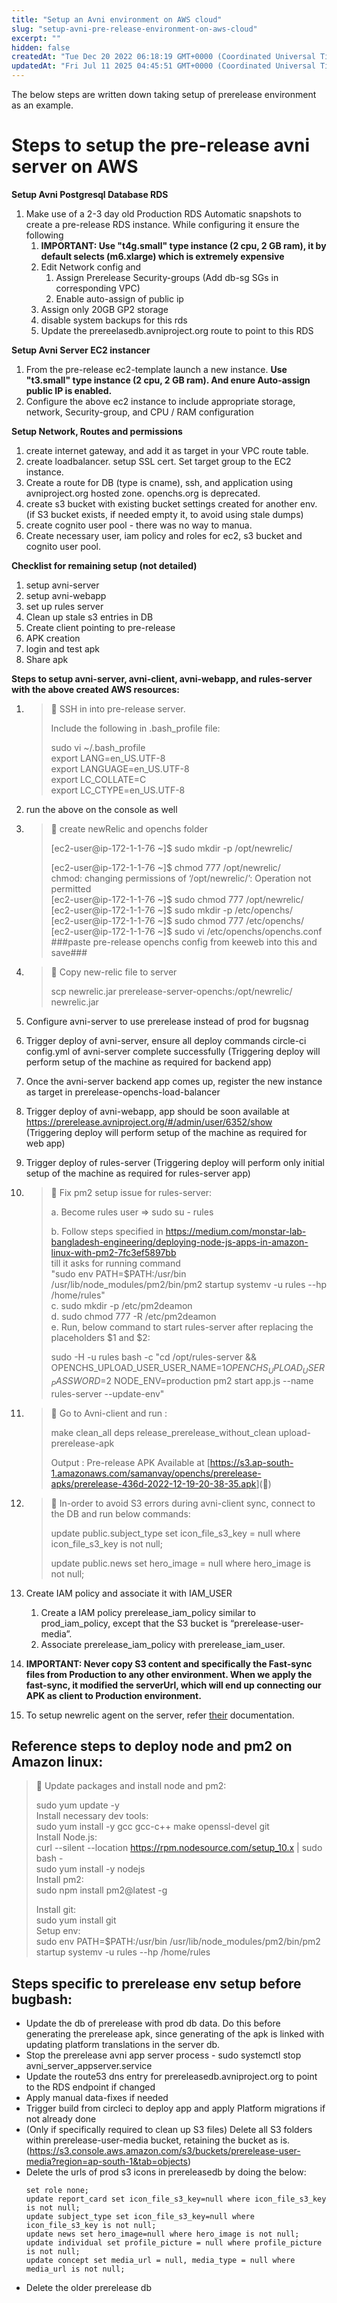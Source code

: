 ```yaml
---
title: "Setup an Avni environment on AWS cloud"
slug: "setup-avni-pre-release-environment-on-aws-cloud"
excerpt: ""
hidden: false
createdAt: "Tue Dec 20 2022 06:18:19 GMT+0000 (Coordinated Universal Time)"
updatedAt: "Fri Jul 11 2025 04:45:51 GMT+0000 (Coordinated Universal Time)"
---
```

The below steps are written down taking setup of prerelease environment as an example.

# Steps to setup the pre-release avni server on AWS

**Setup Avni Postgresql Database RDS**

1. Make use of a 2-3 day old Production RDS Automatic snapshots to create a pre-release RDS instance. While configuring it ensure the following
   1. **IMPORTANT: Use "t4g.small" type instance (2 cpu, 2 GB ram), it by default selects (m6.xlarge) which is extremely expensive**
   2. Edit Network config and
      1. Assign Prerelease Security-groups (Add db-sg SGs in corresponding VPC)
      2. Enable auto-assign of public ip
   3. Assign only 20GB GP2 storage
   4. disable system backups for this rds
   5. Update the prereelasedb.avniproject.org route to point to this RDS

**Setup Avni Server EC2 instancer**

1. From the pre-release ec2-template launch a new instance. **Use "t3.small" type instance (2 cpu, 2 GB ram). And enure Auto-assign public IP is enabled.**
2. Configure the above ec2 instance to include appropriate storage, network, Security-group, and CPU / RAM configuration

**Setup Network, Routes and permissions**

1. create internet gateway, and add it as target in your VPC route table.
2. create loadbalancer. setup SSL cert. Set target group to the EC2 instance.
3. Create a route for DB (type is cname), ssh, and application using avniproject.org hosted zone. openchs.org is deprecated.
4. create s3 bucket with existing bucket settings created for another env. (if S3 bucket exists, if needed empty it, to avoid using stale dumps)
5. create cognito user pool - there was no way to manua.
6. Create necessary user, iam policy and roles for ec2, s3 bucket and cognito user pool.

**Checklist for remaining setup (not detailed)**

1. setup avni-server
2. setup avni-webapp
3. set up rules server
4. Clean up stale s3 entries in DB
5. Create client pointing to pre-release
6. APK creation
7. login and test apk
8. Share apk

**Steps to setup avni-server, avni-client, avni-webapp, and rules-server with the above created AWS resources:**

1. > 📘 SSH in into pre-release server.
   > 
   > Include the following in .bash_profile file:
   > 
   > sudo vi ~/.bash_profile  
   > export LANG=en_US.UTF-8  
   > export LANGUAGE=en_US.UTF-8  
   > export LC_COLLATE=C  
   > export LC_CTYPE=en_US.UTF-8

2. run the above on the console as well

3. > 📘 create newRelic and openchs folder
   > 
   > [ec2-user@ip-172-1-1-76 ~]$ sudo mkdir -p /opt/newrelic/
   > 
   > [ec2-user@ip-172-1-1-76 ~]$ chmod 777 /opt/newrelic/  
   > chmod: changing permissions of ‘/opt/newrelic/’: Operation not permitted  
   > [ec2-user@ip-172-1-1-76 ~]$ sudo chmod 777 /opt/newrelic/  
   > [ec2-user@ip-172-1-1-76 ~]$ sudo mkdir -p /etc/openchs/  
   > [ec2-user@ip-172-1-1-76 ~]$ sudo chmod 777 /etc/openchs/  
   > [ec2-user@ip-172-1-1-76 ~]$ sudo vi /etc/openchs/openchs.conf  
   > ###paste pre-release openchs config from keeweb into this and save###

4. > 📘 Copy new-relic file to server
   > 
   > scp newrelic.jar prerelease-server-openchs:/opt/newrelic/ newrelic.jar

5. Configure avni-server to use prerelease instead of prod for bugsnag

6. Trigger deploy of avni-server, ensure all deploy commands circle-ci config.yml of avni-server complete successfully (Triggering deploy will perform setup of the machine as required for backend app)

7. Once the avni-server backend app comes up, register the new instance as target in prerelease-openchs-load-balancer

8. Trigger deploy of avni-webapp, app should be soon available at <https://prerelease.avniproject.org/#/admin/user/6352/show>  
   (Triggering deploy will perform setup of the machine as required for web app)

9. Trigger deploy of rules-server (Triggering deploy will perform only initial setup of the machine as required for rules-server app)

10. > 📘 Fix pm2 setup issue for rules-server:
    > 
    > a. Become rules user => sudo su - rules
    > 
    > b. Follow steps specified in <https://medium.com/monstar-lab-bangladesh-engineering/deploying-node-js-apps-in-amazon-linux-with-pm2-7fc3ef5897bb>  
    > 		till it asks for running command  
    > "sudo env PATH=$PATH:/usr/bin /usr/lib/node_modules/pm2/bin/pm2 startup systemv -u rules --hp /home/rules"  
    > c. sudo mkdir -p /etc/pm2deamon  
    > d. sudo chmod 777 -R /etc/pm2deamon  
    > e. Run, below command to start rules-server after replacing the placeholders $1 and $2:
    > 
    > sudo -H -u rules bash -c "cd /opt/rules-server && OPENCHS_UPLOAD_USER_USER_NAME=$1 OPENCHS_UPLOAD_USER_PASSWORD=$2 NODE_ENV=production pm2 start app.js --name rules-server --update-env"

11. > 📘 Go to Avni-client and run :
    > 
    > make clean_all deps release_prerelease_without_clean upload-prerelease-apk
    > 
    > Output : Pre-release APK Available at [<https://s3.ap-south-1.amazonaws.com/samanvay/openchs/prerelease-apks/prerelease-436d-2022-12-19-20-38-35.apk>]\(🔗)

12. > 📘 In-order to avoid S3 errors during avni-client sync, connect to the DB and run below commands:
    > 
    > update public.subject_type  set icon_file_s3_key = null where  icon_file_s3_key is not null;
    > 
    > update public.news set hero_image = null where hero_image is not null;

13. Create IAM policy and associate it with IAM_USER
    1. Create a IAM policy prerelease_iam_policy similar to prod_iam_policy, except that the S3 bucket is “prerelease-user-media”.
    2. Associate prerelease_iam_policy with prerelease_iam_user.

14. **IMPORTANT: Never copy S3 content and specifically the Fast-sync files from Production to any other environment. When we apply the fast-sync, it modified the serverUrl, which will end up connecting our APK as client to Production environment.**

15. To setup newrelic agent on the server, refer [their](https://docs.newrelic.com/install/java/) documentation.

## Reference steps to deploy node and pm2 on Amazon linux:

> 📘 Update packages and install node and pm2:
> 
> sudo yum update -y  
> Install necessary dev tools:  
> sudo yum install -y gcc gcc-c++ make openssl-devel git  
> Install Node.js:  
> curl --silent --location <https://rpm.nodesource.com/setup_10.x> | sudo bash -  
> sudo yum install -y nodejs  
> Install pm2:  
> sudo npm install pm2@latest -g
> 
> Install git:  
> sudo yum install git  
> Setup env:  
> sudo env PATH=$PATH:/usr/bin /usr/lib/node_modules/pm2/bin/pm2 startup systemv -u rules --hp /home/rules

## Steps specific to prerelease env setup before bugbash:

- Update the db of prerelease with prod db data. Do this before generating the prerelease apk, since generating of the apk is linked with updating platform translations in the server db.
- Stop the prerelease avni app server process - sudo systemctl stop avni_server_appserver.service
- Update the route53 dns entry for prereleasedb.avniproject.org to point to the RDS endpoint if changed
- Apply manual data-fixes if needed
- Trigger build from circleci to deploy app and apply Platform migrations if not already done
- (Only if specifically required to clean up S3 files) Delete all S3 folders within prerelease-user-media bucket, retaining the bucket as is.(<https://s3.console.aws.amazon.com/s3/buckets/prerelease-user-media?region=ap-south-1&tab=objects>)
- Delete the urls of prod s3 icons in prereleasedb by doing the below:
  ```Text SQL
  set role none;
  update report_card set icon_file_s3_key=null where icon_file_s3_key is not null;
  update subject_type set icon_file_s3_key=null where icon_file_s3_key is not null;
  update news set hero_image=null where hero_image is not null;
  update individual set profile_picture = null where profile_picture is not null;
  update concept set media_url = null, media_type = null where media_url is not null;
  ```
- Delete the older prerelease db
